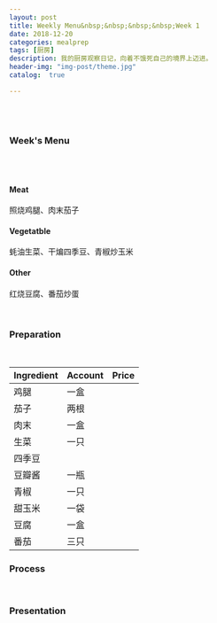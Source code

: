 ```yaml
---
layout: post
title: Weekly Menu&nbsp;&nbsp;&nbsp;&nbsp;Week 1
date: 2018-12-20
categories: mealprep
tags: [厨房]
description: 我的厨房观察日记，向着不饿死自己的境界上迈进。
header-img: "img-post/theme.jpg"
catalog:  true

---
```


 <br />
 <br />
    

### Week's Menu
<br />
<br />

#### Meat
照烧鸡腿、肉末茄子
#### Vegetatble
蚝油生菜、干煸四季豆、青椒炒玉米
#### Other
红烧豆腐、番茄炒蛋


<br />

### Preparation
<br />

|Ingredient|Account|Price|
| --- | --- | --- |
|鸡腿|一盒||
|茄子|两根||
|肉末|一盒||
|生菜|一只||
|四季豆|||
|豆瓣酱|一瓶||
|青椒|一只||
|甜玉米|一袋||
|豆腐|一盒||
|番茄|三只||


### Process
<br />


### Presentation
<br />

